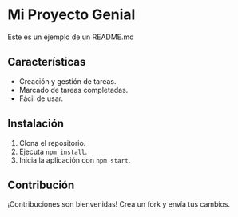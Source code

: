 # Mi Proyecto Genial

Este es un ejemplo de un README.md

## Características

- Creación y gestión de tareas.
- Marcado de tareas completadas.
- Fácil de usar.

## Instalación

1. Clona el repositorio.
2. Ejecuta `npm install`.
3. Inicia la aplicación con `npm start`.


## Contribución

¡Contribuciones son bienvenidas! Crea un fork y envía tus cambios.
